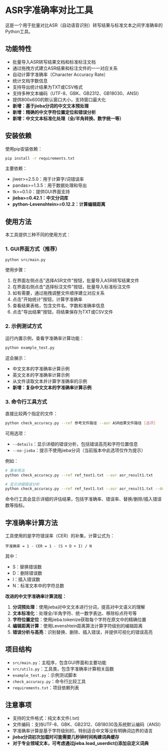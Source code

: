 # ASR字准确率对比工具

这是一个用于批量对比ASR（自动语音识别）转写结果与标准文本之间字准确率的Python工具。

## 功能特性

- 批量导入ASR转写结果文档和标准标注文档
- 通过拖拽方式建立ASR结果和标注文件的一一对应关系
- 自动计算字准确率（Character Accuracy Rate）
- 统计文档字数信息
- 支持导出统计结果为TXT或CSV格式
- 支持多种文本编码（UTF-8、GBK、GB2312、GB18030、ANSI）
- 提供800x600的默认窗口大小，支持窗口最大化
- **新增：基于jieba分词的中文文本预处理**
- **新增：精确的中文字符位置定位和错误分析**
- **新增：中文文本标准化处理（全/半角转换、数字统一等）**

## 安装依赖

使用pip安装依赖：

```bash
pip install -r requirements.txt
```

主要依赖：
- jiwer>=2.5.0：用于计算字/词错误率
- pandas>=1.3.5：用于数据处理和导出
- tk>=0.1.0：提供GUI界面支持
- **jieba>=0.42.1：中文分词库**
- **python-Levenshtein>=0.12.2：计算编辑距离**

## 使用方法

本工具提供三种不同的使用方式：

### 1. GUI界面方式（推荐）

```bash
python src/main.py
```

使用步骤：
1. 在界面左侧点击"选择ASR文件"按钮，批量导入ASR转写结果文件
2. 在界面右侧点击"选择标注文件"按钮，批量导入标准标注文件
3. 如有需要，通过拖拽调整文件顺序建立对应关系
4. 点击"开始统计"按钮，计算字准确率
5. 查看结果表格，包含文件名、字数和准确率信息
6. 点击"导出结果"按钮，将结果保存为TXT或CSV文件

### 2. 示例测试方式

运行内置示例，查看字准确率计算功能：

```bash
python example_test.py
```

这会展示：
- 中文文本的字准确率计算示例
- 英文文本的字准确率计算示例
- 从文件读取文本并计算字准确率的示例
- **新增：复杂中文文本的字准确率计算示例**

### 3. 命令行工具方式

直接比较两个指定的文件：

```bash
python check_accuracy.py --ref 参考文件路径 --asr ASR结果文件路径 [选项]
```

可用选项：
- `--details`：显示详细的错误分析，包括错误高亮和字符位置信息
- `--no-jieba`：提示不使用jieba分词（当前版本中此选项仅作为提示）

例如：
```bash
# 基本用法
python check_accuracy.py --ref ref_text1.txt --asr asr_result1.txt

# 显示详细错误分析
python check_accuracy.py --ref ref_text1.txt --asr asr_result1.txt --details
```

命令行工具会显示详细的评估结果，包括字准确率、错误率、替换/删除/插入错误数等指标。

## 字准确率计算方法

工具使用的是字符错误率（CER）的补集，计算公式为：

```
字准确率 = 1 - CER = 1 - (S + D + I) / N
```

其中：
- S：替换错误数
- D：删除错误数
- I：插入错误数
- N：标准文本中的字符总数

**改进的中文字准确率计算流程：**

1. **分词预处理**：使用jieba对中文文本进行分词，提高对中文语义的理解
2. **文本标准化**：处理全/半角字符、统一数字表达、移除标点符号等
3. **字符位置定位**：使用jieba.tokenize获取每个字符在原文中的精确位置
4. **编辑距离计算**：使用Levenshtein距离算法计算字符级别的编辑距离
5. **错误分析与高亮**：识别替换、删除、插入错误，并提供可视化的错误高亮

## 项目结构

- `src/main.py`：主程序，包含GUI界面和主要功能
- `src/utils.py`：工具类，包含字准确率计算相关函数
- `example_test.py`：示例测试脚本
- `check_accuracy.py`：命令行比较工具
- `requirements.txt`：项目依赖列表

## 注意事项

- 支持的文件格式：纯文本文件(.txt)
- 文件编码：支持UTF-8、GBK、GB2312、GB18030及系统默认编码（ANSI）
- 字准确率计算是基于字符级别的，特别适合中文等没有明确词边界的语言
- **jieba分词初次加载时可能需要几秒钟时间构建词典缓存**
- **对于专业领域文本，可考虑通过jieba.load_userdict()添加自定义词典** 